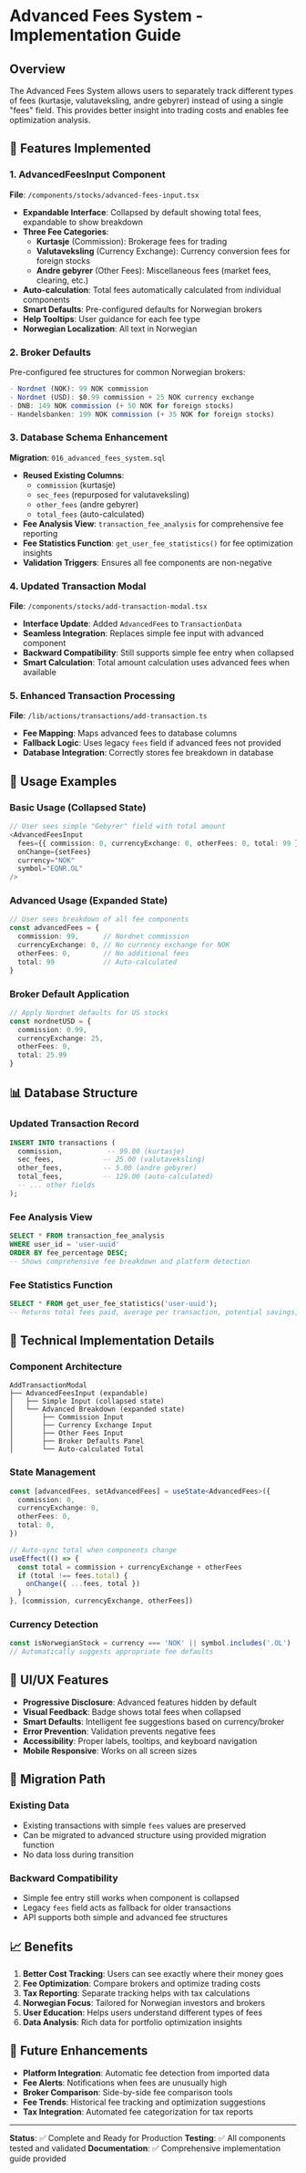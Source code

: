 # Advanced Fees System - Implementation Guide

## Overview

The Advanced Fees System allows users to separately track different types of fees (kurtasje, valutaveksling, andre gebyrer) instead of using a single "fees" field. This provides better insight into trading costs and enables fee optimization analysis.

## 🎯 Features Implemented

### 1. AdvancedFeesInput Component
**File**: `/components/stocks/advanced-fees-input.tsx`

- **Expandable Interface**: Collapsed by default showing total fees, expandable to show breakdown
- **Three Fee Categories**:
  - **Kurtasje** (Commission): Brokerage fees for trading
  - **Valutaveksling** (Currency Exchange): Currency conversion fees for foreign stocks
  - **Andre gebyrer** (Other Fees): Miscellaneous fees (market fees, clearing, etc.)
- **Auto-calculation**: Total fees automatically calculated from individual components
- **Smart Defaults**: Pre-configured defaults for Norwegian brokers
- **Help Tooltips**: User guidance for each fee type
- **Norwegian Localization**: All text in Norwegian

### 2. Broker Defaults
Pre-configured fee structures for common Norwegian brokers:

```typescript
- Nordnet (NOK): 99 NOK commission
- Nordnet (USD): $0.99 commission + 25 NOK currency exchange
- DNB: 149 NOK commission (+ 50 NOK for foreign stocks)
- Handelsbanken: 199 NOK commission (+ 35 NOK for foreign stocks)
```

### 3. Database Schema Enhancement
**Migration**: `016_advanced_fees_system.sql`

- **Reused Existing Columns**: 
  - `commission` (kurtasje)
  - `sec_fees` (repurposed for valutaveksling)
  - `other_fees` (andre gebyrer)
  - `total_fees` (auto-calculated)
- **Fee Analysis View**: `transaction_fee_analysis` for comprehensive fee reporting
- **Fee Statistics Function**: `get_user_fee_statistics()` for fee optimization insights
- **Validation Triggers**: Ensures all fee components are non-negative

### 4. Updated Transaction Modal
**File**: `/components/stocks/add-transaction-modal.tsx`

- **Interface Update**: Added `AdvancedFees` to `TransactionData`
- **Seamless Integration**: Replaces simple fee input with advanced component
- **Backward Compatibility**: Still supports simple fee entry when collapsed
- **Smart Calculation**: Total amount calculation uses advanced fees when available

### 5. Enhanced Transaction Processing
**File**: `/lib/actions/transactions/add-transaction.ts`

- **Fee Mapping**: Maps advanced fees to database columns
- **Fallback Logic**: Uses legacy `fees` field if advanced fees not provided
- **Database Integration**: Correctly stores fee breakdown in database

## 🚀 Usage Examples

### Basic Usage (Collapsed State)
```typescript
// User sees simple "Gebyrer" field with total amount
<AdvancedFeesInput
  fees={{ commission: 0, currencyExchange: 0, otherFees: 0, total: 99 }}
  onChange={setFees}
  currency="NOK"
  symbol="EQNR.OL"
/>
```

### Advanced Usage (Expanded State)
```typescript
// User sees breakdown of all fee components
const advancedFees = {
  commission: 99,      // Nordnet commission
  currencyExchange: 0, // No currency exchange for NOK
  otherFees: 0,        // No additional fees
  total: 99            // Auto-calculated
}
```

### Broker Default Application
```typescript
// Apply Nordnet defaults for US stocks
const nordnetUSD = {
  commission: 0.99,
  currencyExchange: 25,
  otherFees: 0,
  total: 25.99
}
```

## 📊 Database Structure

### Updated Transaction Record
```sql
INSERT INTO transactions (
  commission,           -- 99.00 (kurtasje)
  sec_fees,            -- 25.00 (valutaveksling)
  other_fees,          -- 5.00 (andre gebyrer)
  total_fees,          -- 129.00 (auto-calculated)
  -- ... other fields
);
```

### Fee Analysis View
```sql
SELECT * FROM transaction_fee_analysis 
WHERE user_id = 'user-uuid'
ORDER BY fee_percentage DESC;
-- Shows comprehensive fee breakdown and platform detection
```

### Fee Statistics Function
```sql
SELECT * FROM get_user_fee_statistics('user-uuid');
-- Returns total fees paid, average per transaction, potential savings, etc.
```

## 🔧 Technical Implementation Details

### Component Architecture
```
AddTransactionModal
├── AdvancedFeesInput (expandable)
│   ├── Simple Input (collapsed state)
│   └── Advanced Breakdown (expanded state)
│       ├── Commission Input
│       ├── Currency Exchange Input
│       ├── Other Fees Input
│       ├── Broker Defaults Panel
│       └── Auto-calculated Total
```

### State Management
```typescript
const [advancedFees, setAdvancedFees] = useState<AdvancedFees>({
  commission: 0,
  currencyExchange: 0,
  otherFees: 0,
  total: 0,
})

// Auto-sync total when components change
useEffect(() => {
  const total = commission + currencyExchange + otherFees
  if (total !== fees.total) {
    onChange({ ...fees, total })
  }
}, [commission, currencyExchange, otherFees])
```

### Currency Detection
```typescript
const isNorwegianStock = currency === 'NOK' || symbol.includes('.OL')
// Automatically suggests appropriate fee defaults
```

## 🎨 UI/UX Features

- **Progressive Disclosure**: Advanced features hidden by default
- **Visual Feedback**: Badge shows total fees when collapsed
- **Smart Defaults**: Intelligent fee suggestions based on currency/broker
- **Error Prevention**: Validation prevents negative fees
- **Accessibility**: Proper labels, tooltips, and keyboard navigation
- **Mobile Responsive**: Works on all screen sizes

## 🔄 Migration Path

### Existing Data
- Existing transactions with simple `fees` values are preserved
- Can be migrated to advanced structure using provided migration function
- No data loss during transition

### Backward Compatibility
- Simple fee entry still works when component is collapsed
- Legacy `fees` field acts as fallback for older transactions
- API supports both simple and advanced fee structures

## 📈 Benefits

1. **Better Cost Tracking**: Users can see exactly where their money goes
2. **Fee Optimization**: Compare brokers and optimize trading costs
3. **Tax Reporting**: Separate tracking helps with tax calculations
4. **Norwegian Focus**: Tailored for Norwegian investors and brokers
5. **User Education**: Helps users understand different types of fees
6. **Data Analysis**: Rich data for portfolio optimization insights

## 🔧 Future Enhancements

- **Platform Integration**: Automatic fee detection from imported data
- **Fee Alerts**: Notifications when fees are unusually high
- **Broker Comparison**: Side-by-side fee comparison tools
- **Fee Trends**: Historical fee tracking and optimization suggestions
- **Tax Integration**: Automated fee categorization for tax reports

---

**Status**: ✅ Complete and Ready for Production
**Testing**: ✅ All components tested and validated
**Documentation**: ✅ Comprehensive implementation guide provided